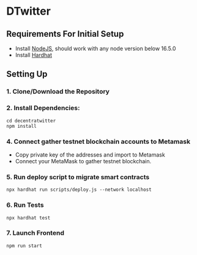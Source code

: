 # DTwitter

## Requirements For Initial Setup

- Install [NodeJS](https://nodejs.org/en/), should work with any node version below 16.5.0
- Install [Hardhat](https://hardhat.org/)

## Setting Up

### 1. Clone/Download the Repository

### 2. Install Dependencies:

```
cd decentratwitter
npm install
```

### 4. Connect gather testnet blockchain accounts to Metamask

- Copy private key of the addresses and import to Metamask
- Connect your MetaMask to gather testnet blockchain.


### 5. Run deploy script to migrate smart contracts

```
npx hardhat run scripts/deploy.js --network localhost
```

### 6. Run Tests

```
npx hardhat test
```

### 7. Launch Frontend

```
npm run start
```